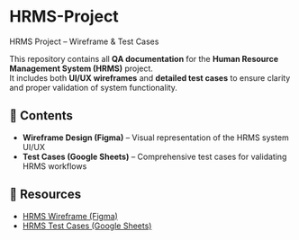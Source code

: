 # HRMS-Project
HRMS Project – Wireframe & Test Cases

This repository contains all  **QA documentation** for the **Human Resource Management System (HRMS)** project.  
It includes both **UI/UX wireframes** and **detailed test cases** to ensure clarity and proper validation of system functionality.

## 📌 Contents
- **Wireframe Design (Figma)** – Visual representation of the HRMS system UI/UX  
- **Test Cases (Google Sheets)** – Comprehensive test cases for validating HRMS workflows  

## 🔗 Resources
- [HRMS Wireframe (Figma)](https://www.figma.com/design/C0t6FD9T3geg7nMgBpEMHw/HRMS-Human-Resource-management-system---Employee-mnagement-System----HIgh-fidelity--Community-?node-id=0-1&p=f&t=hSxgmjWou3agFTcl-0)  
- [HRMS Test Cases (Google Sheets)](https://docs.google.com/spreadsheets/d/19B30HuaPqBtLZ2rNL_zgD-OOlV2v6phe0msj0d2eZqA/edit?usp=drive_link)  


